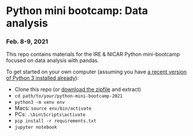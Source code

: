 # Python mini bootcamp: Data analysis
### Feb. 8-9, 2021

This repo contains materials for the IRE & NICAR Python mini-bootcamp focused on data analysis with pandas.

To get started on your own computer (assuming you have [a recent version of Python 3 installed already](https://docs.google.com/document/d/1cYmpfZEZ8r-09Q6Go917cKVcQk_d0P61gm0q8DAdIdg/edit#)):
- Clone this repo (or [download the zipfile](https://github.com/ireapps/python-mini-bootcamp-2021/archive/main.zip) and extract)
- `cd path/to/your/python-mini-bootcamp-2021`
- `python3 -m venv env`
- Macs: `source env/bin/activate`
- PCs: `.\bin\Scripts\activate`
- `pip install -r requirements.txt`
- `jupyter notebook`
